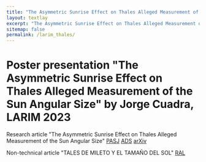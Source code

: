 ```yaml
---
title: "The Asymmetric Sunrise Effect on Thales Alleged Measurement of the Sun Angular Size"
layout: textlay
excerpt: "The Asymmetric Sunrise Effect on Thales Alleged Measurement of the Sun Angular Size"
sitemap: false
permalink: /larim_thales/
---
```


# Poster presentation "The Asymmetric Sunrise Effect on Thales Alleged Measurement of the Sun Angular Size" by Jorge Cuadra, LARIM 2023

Research article "The Asymmetric Sunrise Effect on Thales Alleged Measurement of the Sun Angular Size"
[PASJ](https://academic.oup.com/pasj/advance-article/doi/10.1093/pasj/psad026/7133153?utm_source=authortollfreelink&utm_campaign=pasj&utm_medium=email&guestAccessKey=94683e9c-55ea-4131-a8f6-40318809a29f)
[ADS](https://ui.adsabs.harvard.edu/abs/2023PASJ...75L..12C/abstract)
[arXiv](https://arxiv.org/abs/2305.06149)

Non-technical article "TALES DE MILETO Y EL TAMAÑO DEL SOL"
[RAL](https://revistaral.cl/tales-de-mileto-y-el-tamano-del-sol/)